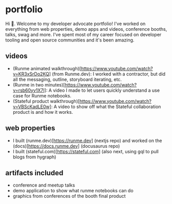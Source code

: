 # portfolio

Hi 👋. Welcome to my developer advocate portfolio! I've worked on everything from web properties, demo apps and videos, conference booths, talks, swag and more. I've spent most of my career focused on developer tooling and open source communities and it's been amazing.

## videos

- (Runme animated walkthrough)[https://www.youtube.com/watch?v=KR3xSrDo2KQ] (from Runme.dev): I worked with a contractor, but did all the messaging, outline, storyboard iterating, etc.
- (Runme in two minutes)[https://www.youtube.com/watch?v=rsb60yv1X7I]: A video I made to let users quickly understand a use case for Runme notebooks.
- (Stateful product walkthrough)[https://www.youtube.com/watch?v=VBScKadLE0w]: A video to show off what the Stateful collaboration product is and how it works.

## web properties

- I built (runme.dev)[https://runme.dev] (nextjs repo) and worked on the (docs)[https://docs.runme.dev] (docusaurus repo)
- I built (stateful.com)[https://stateful.com] (also next, using gql to pull blogs from hygraph)

## artifacts included

- conference and meetup talks
- demo application to show what runme notebooks can do
- graphics from conferences of the booth final product
